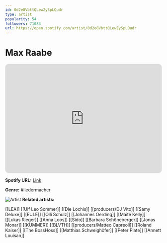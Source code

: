 ```yaml
---
id: 0d2e8VbttQLewZySpLQudr
type: artist
popularity: 54
followers: 71083
url: https://open.spotify.com/artist/0d2e8VbttQLewZySpLQudr
---
```

# Max Raabe

<iframe style="border-radius:12px" src="https://open.spotify.com/embed/artist/0d2e8VbttQLewZySpLQudr" width="100%" height="352" frameBorder="0" allowfullscreen="" allow="autoplay; clipboard-write; encrypted-media; fullscreen; picture-in-picture" loading="lazy"></iframe>

**Spotify URL:** [Link](https://open.spotify.com/artist/0d2e8VbttQLewZySpLQudr)

**Genre:**  #liedermacher

![Artist](https://i.scdn.co/image/ab6761610000e5eb63800e9686db485bf2123a88)
**Related artists:**

[[LEA]]
[[Ulf Leo Sommer]]
[[Die Lochis]]
[[producers/DJ Vito]]
[[Samy Deluxe]]
[[EULE]]
[[Olli Schulz]]
[[Johannes Oerding]]
[[Maite Kelly]]
[[Lukas Rieger]]
[[Anna Loos]]
[[Sido]]
[[Barbara Schöneberger]]
[[Jonas Monar]]
[[KUMMER]]
[[BLVTH]]
[[producers/Matteo Capreoli]]
[[Roland Kaiser]]
[[The BossHoss]]
[[Matthias Schweighöfer]]
[[Peter Plate]]
[[Annett Louisan]]
